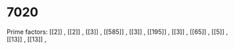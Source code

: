 # 7020

Prime factors: [[2]] , [[2]] , [[3]] , [[585]] , [[3]] , [[195]] , [[3]] , [[65]] , [[5]] , [[13]] , [[13]] , 